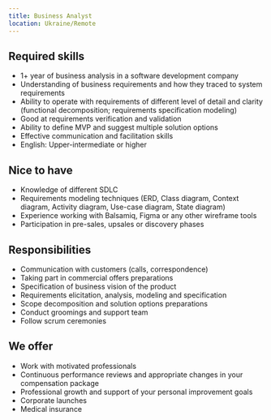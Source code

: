 ```yaml
---
title: Business Analyst
location: Ukraine/Remote
---
```



## **Required skills**

* 1+ year of business analysis in a software development company
* Understanding of business requirements and how they traced to system requirements
* Ability to operate with requirements of different level of detail and clarity (functional decomposition; requirements specification modeling)
* Good at requirements verification and validation
* Ability to define MVP and suggest multiple solution options
* Effective communication and facilitation skills
* English: Upper-intermediate or higher

## **Nice to have**

* Knowledge of different SDLC
* Requirements modeling techniques (ERD, Class diagram, Context diagram, Activity diagram, Use-case diagram, State diagram)
* Experience working with Balsamiq, Figma or any other wireframe tools
* Participation in pre-sales, upsales or discovery phases

## **Responsibilities**

* Communication with customers (calls, correspondence) 
* Taking part in commercial offers preparations
* Specification of business vision of the product
* Requirements elicitation, analysis, modeling and specification
* Scope decomposition and solution options preparations
* Conduct groomings and support team
* Follow scrum ceremonies

## **We offer**

* Work with motivated professionals
* Continuous performance reviews and appropriate changes in your compensation package
* Professional growth and support of your personal improvement goals
* Corporate launches
* Medical insurance